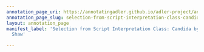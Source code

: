 ```yaml
---
annotation_page_uri: https://annotatingadler.github.io/adler-project/annotations/selection-from-script-interpretation-class-candida-by-george-bernard-shaw-canvas-1-instruments.json
annotation_page_slug: selection-from-script-interpretation-class-candida-by-george-bernard-shaw-canvas-1-instruments
layout: annotation_page
manifest_label: 'Selection from Script Interpretation Class: Candida by George Bernard
  Shaw'

---
```


